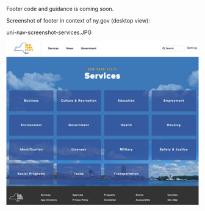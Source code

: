 Footer code and guidance is coming soon.

Screenshot of footer in context of ny.gov (desktop view):


uni-nav-screenshot-services.JPG

![Universal Navigation in context](uni-nav-screenshot-services.JPG "Universal Navigation in context")
